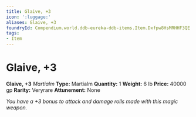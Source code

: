 ```yaml
---
title: Glaive, +3
icon: ':luggage:'
aliases: Glaive, +3
foundryId: Compendium.world.ddb-eureka-ddb-items.Item.Dxfpw8HsMRHHF3QE
tags:
- Item
---
```


# Glaive, +3

**Glaive, +3**
_Martialm_
**Type:** Martialm
**Quantity:** 1
**Weight:** 6 lb
**Price:** 40000 gp
**Rarity:** Veryrare
**Attunement:** None

*You have a +3 bonus to attack and damage rolls made with this magic weapon.*